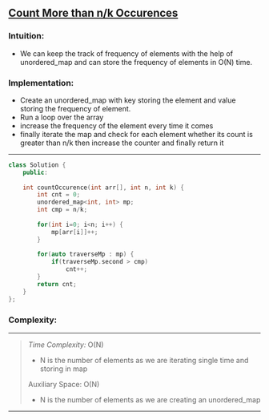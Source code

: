 
## [Count More than n/k Occurences](https://www.geeksforgeeks.org/problems/count-element-occurences/1) 

### Intuition:
  - We can keep the track of frequency of elements with the help of unordered_map and can store the frequency of elements in O(N) time.
  
### Implementation:
  - Create an unordered_map with key storing the element and value storing the frequency of element.
  - Run a loop over the array 
  - increase the frequency of the element every time it comes
  - finally iterate the map and check for each element whether its count is greater than n/k then increase the counter and finally return it

-------------------------------------------------

```cpp
class Solution {
    public:
    
    int countOccurence(int arr[], int n, int k) {
        int cnt = 0;
        unordered_map<int, int> mp;
        int cmp = n/k;
        
        for(int i=0; i<n; i++) {
            mp[arr[i]]++;
        }
        
        for(auto traverseMp : mp) {
            if(traverseMp.second > cmp)
                cnt++;
        }
        return cnt;
    }
};

```


### Complexity:
-----------------------------------------
> <em> Time Complexity:</em> O(N)
>  - N is the number of elements as we are iterating single time and storing in map
> 
> Auxiliary Space: O(N)
>  -  N is the number of elements as we are creating an unordered_map 
>  
----------------------------------------- 
